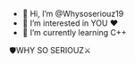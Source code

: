 - 👋 Hi, I’m @Whysoseriouz19
- 👀 I’m interested in YOU ❤️
- 🌱 I’m currently learning C++

🛡️WHY SO SERIOUZ⚔️
